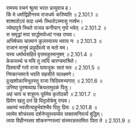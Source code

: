 
रामस्य वचनं श्रुत्वा भरतः प्रत्युवाच ह।  
किं मे धर्माद्विहीनस्य राजधर्मः करिष्यति ॥ 2.101.1 ॥   
शाश्वतोऽयं सदा धर्म्मः स्थितोऽस्मासु नरर्षभ।  
ज्येष्ठपुत्रे स्थिते राजन्न कनीयान् नृपो भवेत् ॥ 2.101.2 ॥   
स समृद्धां मया सार्द्धमयोध्यां गच्छ राघव।  
अभिषेचय चात्मानं कुलस्यास्य भवाय नः ॥ 2.101.3 ॥   
राजानं मानुषं प्राहुर्देवत्वे स मतो मम।  
यस्य धर्मार्थसहितं वृत्तमाहुरमानुषम् ॥ 2.101.4 ॥   
केकयस्थे च मयि तु त्वयि चारण्यमाश्रिते।  
दिवमार्यो गतो राजा यायजूकः सतां मतः ॥ 2.101.5 ॥   
निष्क्रान्तमात्रे भवति सहसीते सलक्ष्मणे।  
दुःखशोकाभिभूतस्तु राजा त्रिदिवमभ्यगात् ॥ 2.101.6 ॥   
उत्तिष्ठ पुरुषव्याघ्र क्रियतामुदकं पितुः।  
अहं चायं च शत्रुघ्नः पूर्वमेव कृतोदकौ ॥ 2.101.7 ॥   
प्रियेण खलु दत्तं हि पितृलोकेषु राघव।  
अक्षय्यं भवतीत्याहुर्भवांश्चैव पितुः प्रियः ॥ 2.101.8 ॥   
त्वामेव शोचंस्तव दर्शनेप्सुस्त्वय्येव सक्तामनिवर्त्य बुद्धिम्।  
त्वया विहीनस्तव शोकरुग्णस्त्वां संस्मरन्नस्तमितः पिता ते ॥ 2.101.9 ॥   
